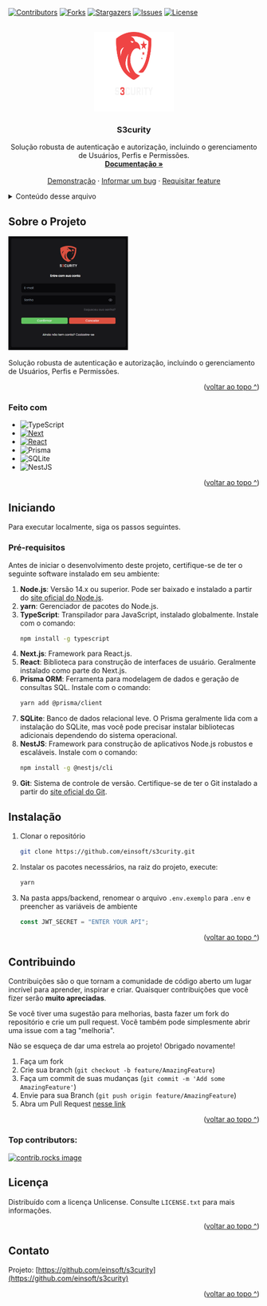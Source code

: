<a id="readme-top"></a>

[![Contributors][contributors-shield]][contributors-url]
[![Forks][forks-shield]][forks-url]
[![Stargazers][stars-shield]][stars-url]
[![Issues][issues-shield]][issues-url]
[![License][license-shield]][license-url]

<!-- LOGO -->
<br />
<div align="center">
  <a href="https://github.com/einsoft/s3curity">
    <img src="apps/frontend/public/logo.svg" alt="Logo" width="160" height="160">
  </a>

<h3 align="center">S3curity</h3>

  <p align="center">
    Solução robusta de autenticação e autorização, incluindo o gerenciamento de Usuários, Perfis e Permissões.
    <br />
    <a href="https://github.com/einsoft/s3curity"><strong>Documentação »</strong></a>
    <br />
    <br />
    <a href="https://github.com/einsoft/s3curity">Demonstração</a>
    ·
    <a href="https://github.com/einsoft/s3curity/issues/new?labels=bug&template=bug-report---.md">Informar um bug</a>
    ·
    <a href="https://github.com/einsoft/s3curity/issues/new?labels=enhancement&template=feature-request---.md">Requisitar feature</a>
  </p>
</div>

<details>
  <summary>Conteúdo desse arquivo</summary>
  <ol>
    <li>
      <a href="#sobre-o-projeto">Sobre o Projeto</a>
      <ul>
        <li><a href="#feito-com">Feito com</a></li>
      </ul>
    </li>
    <li>
      <a href="#iniciando">Iniciando</a>
      <ul>
        <li><a href="#pr%C3%A9-requisitos">Pré-requisitos</a></li>
        <li><a href="#instala%C3%A7%C3%A3o">Instalação</a></li>
      </ul>
    </li>
    <li><a href="#contribuindo">Contribuindo</a></li>
    <li><a href="#licen%C3%A7a">Licença</a></li>
    <li><a href="#contato">Contato</a></li>
  </ol>
</details>

<!-- Sobre o Projeto -->

## Sobre o Projeto

[![Product Name Screen Shot][product-screenshot]](https://example.com)

Solução robusta de autenticação e autorização, incluindo o gerenciamento de Usuários, Perfis e Permissões.

<p align="right">(<a href="#readme-top">voltar ao topo ^</a>)</p>

### Feito com

- ![TypeScript](https://img.shields.io/badge/TypeScript-007ACC?style=for-the-badge&logo=typescript&logoColor=white)
- [![Next][Next.js]][Next-url]
- [![React][React.js]][React-url]
- ![Prisma](https://img.shields.io/badge/Prisma-3982CE?style=for-the-badge&logo=Prisma&logoColor=white)
- ![SQLite](https://img.shields.io/badge/sqlite-%2307405e.svg?style=for-the-badge&logo=sqlite&logoColor=white)
- ![NestJS](https://img.shields.io/badge/nestjs-%23E0234E.svg?style=for-the-badge&logo=nestjs&logoColor=white)

<p align="right">(<a href="#readme-top">voltar ao topo ^</a>)</p>

<!-- Iniciando -->

## Iniciando

Para executar localmente, siga os passos seguintes.

### Pré-requisitos

Antes de iniciar o desenvolvimento deste projeto, certifique-se de ter o seguinte software instalado em seu ambiente:

1. **Node.js**: Versão 14.x ou superior. Pode ser baixado e instalado a partir do [site oficial do Node.js](https://nodejs.org/).
2. **yarn**: Gerenciador de pacotes do Node.js.
3. **TypeScript**: Transpilador para JavaScript, instalado globalmente. Instale com o comando:
   ```sh
   npm install -g typescript
   ```
4. **Next.js**: Framework para React.js.
5. **React**: Biblioteca para construção de interfaces de usuário. Geralmente instalado como parte do Next.js.
6. **Prisma ORM**: Ferramenta para modelagem de dados e geração de consultas SQL. Instale com o comando:
   ```sh
   yarn add @prisma/client
   ```
7. **SQLite**: Banco de dados relacional leve. O Prisma geralmente lida com a instalação do SQLite, mas você pode precisar instalar bibliotecas adicionais dependendo do sistema operacional.
8. **NestJS**: Framework para construção de aplicativos Node.js robustos e escaláveis. Instale com o comando:
   ```sh
   npm install -g @nestjs/cli
   ```
9. **Git**: Sistema de controle de versão. Certifique-se de ter o Git instalado a partir do [site oficial do Git](https://git-scm.com/).

## Instalação

1. Clonar o repositório
   ```sh
   git clone https://github.com/einsoft/s3curity.git
   ```
2. Instalar os pacotes necessários, na raiz do projeto, execute:
   ```sh
   yarn
   ```
3. Na pasta apps/backend, renomear o arquivo `.env.exemplo` para `.env` e preencher as variáveis de ambiente
   ```js
   const JWT_SECRET = "ENTER YOUR API";
   ```

<p align="right">(<a href="#readme-top">voltar ao topo ^</a>)</p>

<!-- CONTRIBUTING -->

## Contribuindo

Contribuições são o que tornam a comunidade de código aberto um lugar incrível para aprender, inspirar e criar. Quaisquer contribuições que você fizer serão **muito apreciadas**.

Se você tiver uma sugestão para melhorias, basta fazer um fork do repositório e crie um pull request. Você também pode simplesmente abrir uma issue com a tag "melhoria".

Não se esqueça de dar uma estrela ao projeto! Obrigado novamente!

1. Faça um fork
2. Crie sua branch (`git checkout -b feature/AmazingFeature`)
3. Faça um commit de suas mudanças (`git commit -m 'Add some AmazingFeature'`)
4. Envie para sua Branch (`git push origin feature/AmazingFeature`)
5. Abra um Pull Request <a href="https://github.com/einsoft/s3curity/wiki/Contribui%C3%A7%C3%A3o:-enviando-as-modifica%C3%A7%C3%B5es-para-o-projeto">nesse link</a>

<p align="right">(<a href="#readme-top">voltar ao topo ^</a>)</p>

### Top contributors:

<a href="https://github.com/einsoft/s3curity/graphs/contributors">
  <img src="https://contrib.rocks/image?repo=einsoft/s3curity" alt="contrib.rocks image" />
</a>

<!-- LICENSE -->

## Licença

Distribuído com a licença Unlicense. Consulte `LICENSE.txt` para mais informações.

<p align="right">(<a href="#readme-top">voltar ao topo ^</a>)</p>

<!-- Contato -->

## Contato

Projeto: [https://github.com/einsoft/s3curity](https://github.com/einsoft/s3curity)

<p align="right">(<a href="#readme-top">voltar ao topo ^</a>)</p>

<!-- MARKDOWN LINKS & IMAGES -->
<!-- https://www.markdownguide.org/basic-syntax/#reference-style-links -->

[contributors-shield]: https://img.shields.io/github/contributors/einsoft/s3curity.svg?style=for-the-badge
[contributors-url]: https://github.com/einsoft/s3curity/graphs/contributors
[forks-shield]: https://img.shields.io/github/forks/einsoft/s3curity.svg?style=for-the-badge
[forks-url]: https://github.com/einsoft/s3curity/network/members
[stars-shield]: https://img.shields.io/github/stars/einsoft/s3curity.svg?style=for-the-badge
[stars-url]: https://github.com/einsoft/s3curity/stargazers
[issues-shield]: https://img.shields.io/github/issues/einsoft/s3curity.svg?style=for-the-badge
[issues-url]: https://github.com/einsoft/s3curity/issues
[license-shield]: https://img.shields.io/badge/license-Unlicense-blue.svg
[license-url]: https://github.com/einsoft/s3curity/blob/master/LICENSE.txt
[linkedin-shield]: https://img.shields.io/badge/-LinkedIn-black.svg?style=for-the-badge&logo=linkedin&colorB=555
[linkedin-url]: https://linkedin.com/in/linkedin_username
[product-screenshot]: apps/frontend/public/screenshot.png
[Next.js]: https://img.shields.io/badge/next.js-000000?style=for-the-badge&logo=nextdotjs&logoColor=white
[Next-url]: https://nextjs.org/
[React.js]: https://img.shields.io/badge/React-20232A?style=for-the-badge&logo=react&logoColor=61DAFB
[React-url]: https://reactjs.org/
